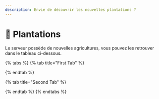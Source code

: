 ```yaml
---
description: Envie de découvrir les nouvelles plantations ?
---
```


# 🌼 Plantations

Le serveur possède de nouvelles agricultures, vous pouvez les retrouver dans le tableau ci-dessous.

{% tabs %}
{% tab title="First Tab" %}

{% endtab %}

{% tab title="Second Tab" %}

{% endtab %}
{% endtabs %}
